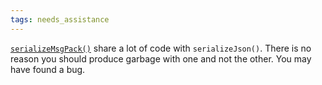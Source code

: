 ```yaml
---
tags: needs_assistance
---
```


[`serializeMsgPack()`](/v6/api/msgpack/serializemsgpack/) share a lot of code with `serializeJson()`. There is no reason you should produce garbage with one and not the other. You may have found a bug.
